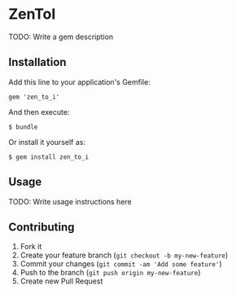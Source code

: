 # ZenToI

TODO: Write a gem description

## Installation

Add this line to your application's Gemfile:

    gem 'zen_to_i'

And then execute:

    $ bundle

Or install it yourself as:

    $ gem install zen_to_i

## Usage

TODO: Write usage instructions here

## Contributing

1. Fork it
2. Create your feature branch (`git checkout -b my-new-feature`)
3. Commit your changes (`git commit -am 'Add some feature'`)
4. Push to the branch (`git push origin my-new-feature`)
5. Create new Pull Request
